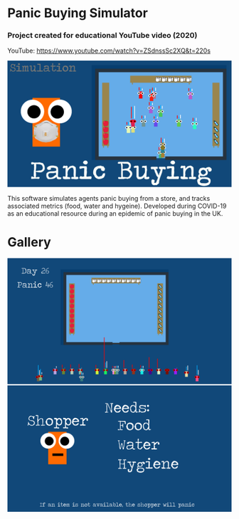 # Panic Buying Simulator
### Project created for educational YouTube video (2020)
YouTube: https://www.youtube.com/watch?v=ZSdnssSc2XQ&t=220s

![image info](thumbnail.png)

This software simulates agents panic buying from a store, and tracks associated metrics (food, water and hygeine). Developed during COVID-19 as an educational resource during an epidemic of panic buying in the UK.

# Gallery
![image info](slide20.png)
![image info](slide5.png)
